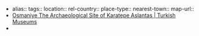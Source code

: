 - alias::
  tags::
  location::
  rel-country::
  place-type::
  nearest-town::
  map-url::
- [Osmaniye The Archaeological Site of Karatepe Aslantaş | Turkish Museums](https://turkishmuseums.com/museum/detail/2218-osmaniye-the-archaeological-site-of-karatepe-aslantas/2218/4)
-
